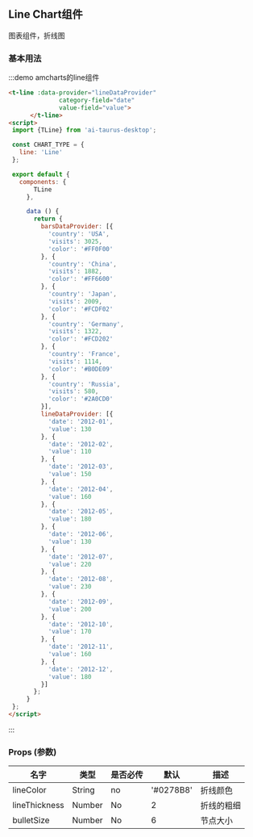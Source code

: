 <script>
 import {TLine} from 'ai-taurus-desktop';

 const CHART_TYPE = {
   line: 'Line'
 };

 export default {
   components: {
       TLine
     },

     data () {
       return {
         barsDataProvider: [{
           'country': 'USA',
           'visits': 3025,
           'color': '#FF0F00'
         }, {
           'country': 'China',
           'visits': 1882,
           'color': '#FF6600'
         }, {
           'country': 'Japan',
           'visits': 2009,
           'color': '#FCDF02'
         }, {
           'country': 'Germany',
           'visits': 1322,
           'color': '#FCD202'
         }, {
           'country': 'France',
           'visits': 1114,
           'color': '#B0DE09'
         }, {
           'country': 'Russia',
           'visits': 580,
           'color': '#2A0CD0'
         }],
         lineDataProvider: [{
           'date': '2012-01',
           'value': 130
         }, {
           'date': '2012-02',
           'value': 110
         }, {
           'date': '2012-03',
           'value': 150
         }, {
           'date': '2012-04',
           'value': 160
         }, {
           'date': '2012-05',
           'value': 180
         }, {
           'date': '2012-06',
           'value': 130
         }, {
           'date': '2012-07',
           'value': 220
         }, {
           'date': '2012-08',
           'value': 230
         }, {
           'date': '2012-09',
           'value': 200
         }, {
           'date': '2012-10',
           'value': 170
         }, {
           'date': '2012-11',
           'value': 160
         }, {
           'date': '2012-12',
           'value': 180
         }]
       };
     }
 };
</script>

## Line Chart组件

图表组件，折线图

### 基本用法

:::demo amcharts的line组件

```html
<t-line :data-provider="lineDataProvider"
              category-field="date"
              value-field="value">
      </t-line>
<script>
 import {TLine} from 'ai-taurus-desktop';

 const CHART_TYPE = {
   line: 'Line'
 };

 export default {
   components: {
       TLine
     },

     data () {
       return {
         barsDataProvider: [{
           'country': 'USA',
           'visits': 3025,
           'color': '#FF0F00'
         }, {
           'country': 'China',
           'visits': 1882,
           'color': '#FF6600'
         }, {
           'country': 'Japan',
           'visits': 2009,
           'color': '#FCDF02'
         }, {
           'country': 'Germany',
           'visits': 1322,
           'color': '#FCD202'
         }, {
           'country': 'France',
           'visits': 1114,
           'color': '#B0DE09'
         }, {
           'country': 'Russia',
           'visits': 580,
           'color': '#2A0CD0'
         }],
         lineDataProvider: [{
           'date': '2012-01',
           'value': 130
         }, {
           'date': '2012-02',
           'value': 110
         }, {
           'date': '2012-03',
           'value': 150
         }, {
           'date': '2012-04',
           'value': 160
         }, {
           'date': '2012-05',
           'value': 180
         }, {
           'date': '2012-06',
           'value': 130
         }, {
           'date': '2012-07',
           'value': 220
         }, {
           'date': '2012-08',
           'value': 230
         }, {
           'date': '2012-09',
           'value': 200
         }, {
           'date': '2012-10',
           'value': 170
         }, {
           'date': '2012-11',
           'value': 160
         }, {
           'date': '2012-12',
           'value': 180
         }]
       };
     }
 };
</script>
```
:::

### Props \(参数\)

| 名字 | 类型 | 是否必传 | 默认 | 描述 |
| --- | --- | --- | --- | --- |
| lineColor | String| no | '#0278B8' | 折线颜色 |
| lineThickness | Number | No  | 2 | 折线的粗细 |
| bulletSize | Number | No | 6 | 节点大小 |
